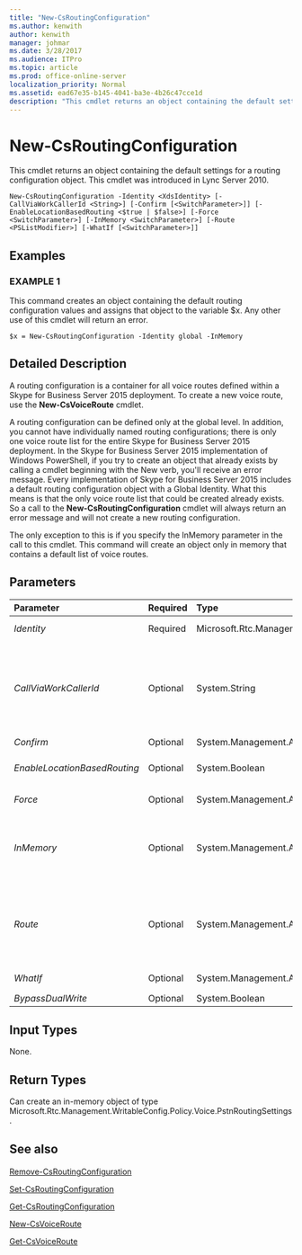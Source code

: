 ```yaml
---
title: "New-CsRoutingConfiguration"
ms.author: kenwith
author: kenwith
manager: johmar
ms.date: 3/28/2017
ms.audience: ITPro
ms.topic: article
ms.prod: office-online-server
localization_priority: Normal
ms.assetid: ead67e35-b145-4041-ba3e-4b26c47cce1d
description: "This cmdlet returns an object containing the default settings for a routing configuration object. This cmdlet was introduced in Lync Server 2010."
---
```


# New-CsRoutingConfiguration
 
This cmdlet returns an object containing the default settings for a routing configuration object. This cmdlet was introduced in Lync Server 2010.
  
```
New-CsRoutingConfiguration -Identity <XdsIdentity> [-CallViaWorkCallerId <String>] [-Confirm [<SwitchParameter>]] [-EnableLocationBasedRouting <$true | $false>] [-Force <SwitchParameter>] [-InMemory <SwitchParameter>] [-Route <PSListModifier>] [-WhatIf [<SwitchParameter>]]

```

## Examples

### EXAMPLE 1

This command creates an object containing the default routing configuration values and assigns that object to the variable $x. Any other use of this cmdlet will return an error.
  
```
$x = New-CsRoutingConfiguration -Identity global -InMemory
```

## Detailed Description

A routing configuration is a container for all voice routes defined within a Skype for Business Server 2015 deployment. To create a new voice route, use the **New-CsVoiceRoute** cmdlet.
  
A routing configuration can be defined only at the global level. In addition, you cannot have individually named routing configurations; there is only one voice route list for the entire Skype for Business Server 2015 deployment. In the Skype for Business Server 2015 implementation of Windows PowerShell, if you try to create an object that already exists by calling a cmdlet beginning with the New verb, you'll receive an error message. Every implementation of Skype for Business Server 2015 includes a default routing configuration object with a Global Identity. What this means is that the only voice route list that could be created already exists. So a call to the **New-CsRoutingConfiguration** cmdlet will always return an error message and will not create a new routing configuration.
  
The only exception to this is if you specify the InMemory parameter in the call to this cmdlet. This command will create an object only in memory that contains a default list of voice routes.
  
## Parameters

|**Parameter**|**Required**|**Type**|**Description**|
|:-----|:-----|:-----|:-----|
| _Identity_ <br/> |Required  <br/> |Microsoft.Rtc.Management.Xds.XdsIdentity  <br/> |The scope of the routing configuration. This value must be Global.  <br/> |
| _CallViaWorkCallerId_ <br/> |Optional  <br/> |System.String  <br/> |The number the system will display for the callback portion of an external call. External calls first connect the user making the call by calling a specified number (typically the user's desk phone), once connected to the user, the system dials the outside number. The  _CallViaWorkCallerId_ parameter specifies the number that will be displayed during the first leg, or callback segment, of the call via work external call. For more information, see[New-CsCallViaWorkPolicy](new-cscallviaworkpolicy.md).  <br/> |
| _Confirm_ <br/> |Optional  <br/> |System.Management.Automation.SwitchParameter  <br/> |Prompts you for confirmation before executing the command.  <br/> |
| _EnableLocationBasedRouting_ <br/> |Optional  <br/> |System.Boolean  <br/> |When set to True, voice routing will be managed by taking into account the location of both the user placing the call and the user receiving the call. The default value is False.  <br/> |
| _Force_ <br/> |Optional  <br/> |System.Management.Automation.SwitchParameter  <br/> |Suppresses any confirmation prompts that would otherwise be displayed before making changes.  <br/> |
| _InMemory_ <br/> |Optional  <br/> |System.Management.Automation.SwitchParameter  <br/> |Creates an object reference without actually committing the object as a permanent change. If you assign the output of this cmdlet called with this parameter to a variable, you can make changes to the properties of the object reference and then commit those changes by calling this cmdlet's matching **Set-\<cmdlet\>**. <br/> |
| _Route_ <br/> |Optional  <br/> |System.Management.Automation.PSListModifier  <br/> |A list of all voice routes (Microsoft.Rtc.Management.WritableConfig.Policy.Voice.Route objects) defined for the Skype for Business Server 2015 deployment.  <br/> You can create voice route objects by using the **New-CsVoiceRoute** cmdlet. That is the recommended way of adding voice routes to this list. <br/> |
| _WhatIf_ <br/> |Optional  <br/> |System.Management.Automation.SwitchParameter  <br/> |Describes what would happen if you executed the command without actually executing the command.  <br/> |
| _BypassDualWrite_ <br/> |Optional  <br/> |System.Boolean  <br/> |PARAMVALUE: $true | $false  <br/> |
   
## Input Types

None.
  
## Return Types

Can create an in-memory object of type Microsoft.Rtc.Management.WritableConfig.Policy.Voice.PstnRoutingSettings.
  
## See also

#### 

[Remove-CsRoutingConfiguration](remove-csroutingconfiguration.md)
  
[Set-CsRoutingConfiguration](set-csroutingconfiguration.md)
  
[Get-CsRoutingConfiguration](get-csroutingconfiguration.md)
  
[New-CsVoiceRoute](new-csvoiceroute.md)
  
[Get-CsVoiceRoute](get-csvoiceroute.md)

